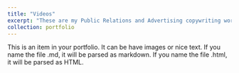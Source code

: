 ```yaml
---
title: "Videos"
excerpt: "These are my Public Relations and Advertising copywriting works. (๑˃̵ᴗ˂̵)ﻭ✧ <br/><img src='/images/500x300.png'>"
collection: portfolio
---
```


This is an item in your portfolio. It can be have images or nice text. If you name the file .md, it will be parsed as markdown. If you name the file .html, it will be parsed as HTML.
